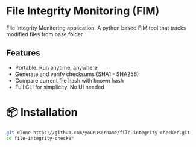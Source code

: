 # File Integrity Monitoring (FIM) 
File Integrity Monitoring application. A python based FIM tool that tracks modified files from base folder

## Features

* Portable. Run anytime, anywhere
* Generate and verify checksums (SHA1 - SHA256)
* Compare current file hash with known hash
* Full CLI for simplicity. No UI needed

# 📦 Installation

```bash
git clone https://github.com/yourusername/file-integrity-checker.git
cd file-integrity-checker